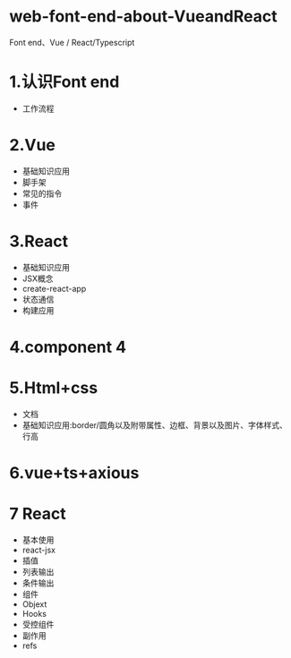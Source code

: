 # web-font-end-about-VueandReact
Font end、Vue / React/Typescript

# 1.认识Font end
- 工作流程
# 2.Vue
- 基础知识应用
- 脚手架
- 常见的指令
- 事件

# 3.React
- 基础知识应用
- JSX概念
- create-react-app
- 状态通信
- 构建应用

# 4.component 4

# 5.Html+css
- 文档
- 基础知识应用:border/圆角以及附带属性、边框、背景以及图片、字体样式、行高

#  6.vue+ts+axious
# 7 React
- 基本使用
- react-jsx
- 插值
- 列表输出
- 条件输出
- 组件
- Objext
- Hooks
- 受控组件
- 副作用
- refs

